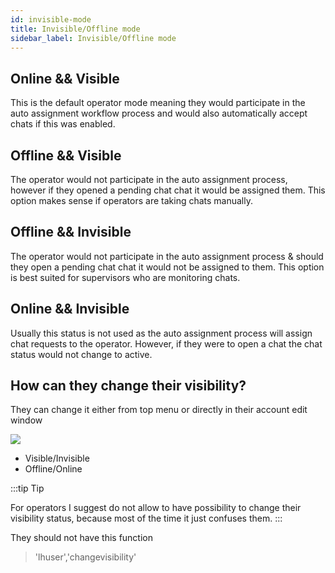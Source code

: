 ```yaml
---
id: invisible-mode
title: Invisible/Offline mode
sidebar_label: Invisible/Offline mode
---
```


## Online && Visible
This is the default operator mode meaning they would participate in the auto assignment workflow process and would also automatically accept chats if this was enabled.

## Offline && Visible
The operator would not participate in the auto assignment process, however if they opened a pending chat chat it would be assigned them. This option makes sense if operators are taking chats manually.

## Offline && Invisible
The operator would not participate in the auto assignment process & should they open a pending chat chat it would not be assigned to them. This option is best suited for supervisors who are monitoring chats.

## Online && Invisible
Usually this status is not used as the auto assignment process will assign chat requests to the operator. However, if they were to open a chat the chat status would not change to active.

## How can they change their visibility?

They can change it either from top menu or directly in their account edit window

![](/img/user/visibility-offline.jpg)

 * Visible/Invisible
 * Offline/Online


:::tip Tip

For operators I suggest do not allow to have possibility to change their visibility status, because most of the time it just confuses them.
:::

They should not have this function
> 'lhuser','changevisibility'